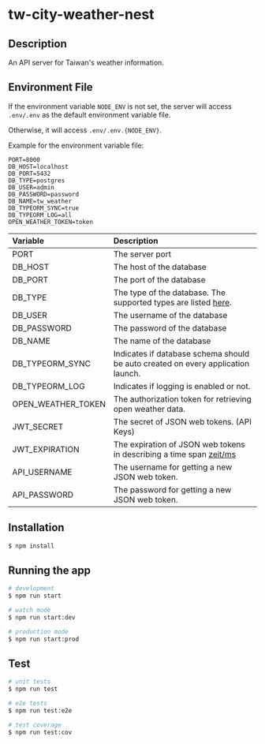 # tw-city-weather-nest

## Description

An API server for Taiwan's weather information.

## Environment File

If the environment variable `NODE_ENV` is not set, the server will access `.env/.env` as the default environment variable file.

Otherwise, it will access `.env/.env.{NODE_ENV}`.

Example for the environment variable file:

```
PORT=8000
DB_HOST=localhost
DB_PORT=5432
DB_TYPE=postgres
DB_USER=admin
DB_PASSWORD=password
DB_NAME=tw_weather
DB_TYPEORM_SYNC=true
DB_TYPEORM_LOG=all
OPEN_WEATHER_TOKEN=token
```

| Variable           | Description                                                                                                                         |
| :----------------- | :---------------------------------------------------------------------------------------------------------------------------------- |
| PORT               | The server port                                                                                                                     |
| DB_HOST            | The host of the database                                                                                                            |
| DB_PORT            | The port of the database                                                                                                            |
| DB_TYPE            | The type of the database. The supported types are listed [here](https://typeorm.io/#/connection-options/common-connection-options). |
| DB_USER            | The username of the database                                                                                                        |
| DB_PASSWORD        | The password of the database                                                                                                        |
| DB_NAME            | The name of the database                                                                                                            |
| DB_TYPEORM_SYNC    | Indicates if database schema should be auto created on every application launch.                                                    |
| DB_TYPEORM_LOG     | Indicates if logging is enabled or not.                                                                                             |
| OPEN_WEATHER_TOKEN | The authorization token for retrieving open weather data.                                                                           |
| JWT_SECRET         | The secret of JSON web tokens. (API Keys)                                                                                           |
| JWT_EXPIRATION     | The expiration of JSON web tokens in describing a time span [zeit/ms](https://github.com/vercel/ms)                                 |
| API_USERNAME       | The username for getting a new JSON web token.                                                                                      |
| API_PASSWORD       | The password for getting a new JSON web token.                                                                                      |

## Installation

```bash
$ npm install
```

## Running the app

```bash
# development
$ npm run start

# watch mode
$ npm run start:dev

# production mode
$ npm run start:prod
```

## Test

```bash
# unit tests
$ npm run test

# e2e tests
$ npm run test:e2e

# test coverage
$ npm run test:cov
```
